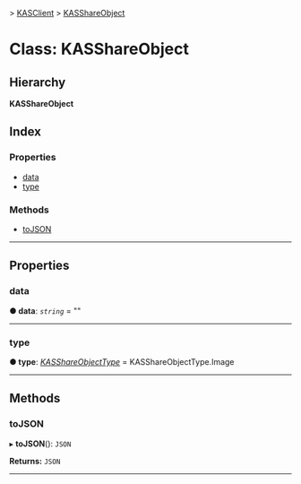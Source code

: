 [](../README.md) > [KASClient](../modules/kasclient.md) > [KASShareObject](../classes/kasclient.kasshareobject.md)

# Class: KASShareObject

## Hierarchy

**KASShareObject**

## Index

### Properties

* [data](kasclient.kasshareobject.md#data)
* [type](kasclient.kasshareobject.md#type)


### Methods

* [toJSON](kasclient.kasshareobject.md#tojson)




---

## Properties

<a id="data"></a>

###  data

**● data**: *`string`* = ""

___




<a id="type"></a>

###  type

**● type**: *[KASShareObjectType](../enums/kasclient.kasshareobjecttype.md)* =  KASShareObjectType.Image

___





## Methods

<a id="tojson"></a>

###  toJSON

▸ **toJSON**(): `JSON`

**Returns:** `JSON`

___





